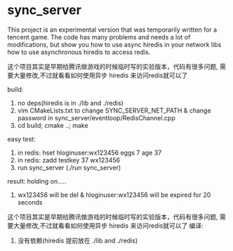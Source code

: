 # sync_server

This project is an experimental version that was temporarily written for a tencent game. The code has many problems and needs a lot of modifications, but show you how to use async hiredis in your network libs how to use asynchronous hiredis to access redis.

这个项目其实是早期给腾讯做游戏的时候临时写的实验版本，代码有很多问题, 需要大量修改,不过就看看如何使用异步 hiredis 来访问redis就可以了

build:
1. no deps(hiredis is in ./lib and ./redis)
2. vim CMakeLists.txt to change SYNC_SERVER_NET_PATH & change password in sync_server/eventloop/RedisChannel.cpp
3. cd build; cmake ..; make

easy test:
1. in redis:  hset hloginuser:wx123456 eggs 7 age 37  
2. in redis:  zadd testkey 37 wx123456
3. run sync_server (./run sync_server)

result:
holding on.....
1. wx123456 will be del & hloginuser:wx123456 will be expired for 20 seconds 



这个项目其实是早期给腾讯做游戏的时候临时写的实验版本，代码有很多问题, 需要大量修改,不过就看看如何使用异步 hiredis 来访问redis就可以了
编译:
1. 没有依赖(hiredis 提前放在 ./lib and ./redis)

